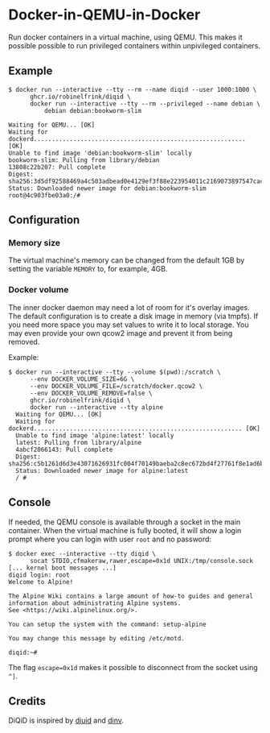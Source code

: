 # Docker-in-QEMU-in-Docker

Run docker containers in a virtual machine, using QEMU. This makes it possible
possible to run privileged containers within unpivileged containers.

## Example

```shell
$ docker run --interactive --tty --rm --name diqid --user 1000:1000 \
      ghcr.io/robinelfrink/diqid \
      docker run --interactive --tty --rm --privileged --name debian \
          debian debian:bookworm-slim

Waiting for QEMU... [OK]
Waiting for dockerd........................................................... [OK]
Unable to find image 'debian:bookworm-slim' locally
bookworm-slim: Pulling from library/debian
13808c22b207: Pull complete 
Digest: sha256:3d5df92588469a4c503adbead0e4129ef3f88e223954011c2169073897547cac
Status: Downloaded newer image for debian:bookworm-slim
root@4c903fbe03a0:/#
```

## Configuration

### Memory size

The virtual machine's memory can be changed from the default 1GB by setting the
variable `MEMORY` to, for example, 4GB.

### Docker volume

The inner docker daemon may need a lot of room for it's overlay images. The
default configuration is to create a disk image in memory (via tmpfs). If you
need more space you may set values to write it to local storage. You may even
provide your own qcow2 image and prevent it from being removed.

Example:

```shell
$ docker run --interactive --tty --volume $(pwd):/scratch \
      --env DOCKER_VOLUME_SIZE=6G \
      --env DOCKER_VOLUME_FILE=/scratch/docker.qcow2 \
      --env DOCKER_VOLUME_REMOVE=false \
      ghcr.io/robinelfrink/diqid \
      docker run --interactive --tty alpine
  Waiting for QEMU... [OK]
  Waiting for dockerd.......................................................... [OK]
  Unable to find image 'alpine:latest' locally
  latest: Pulling from library/alpine
  4abcf2066143: Pull complete 
  Digest: sha256:c5b1261d6d3e43071626931fc004f70149baeba2c8ec672bd4f27761f8e1ad6b
  Status: Downloaded newer image for alpine:latest
  / #
```

## Console

If needed, the QEMU console is available through a socket in the main
container. When the virtual machine is fully booted, it will show a login
prompt where you can login with user `root` and no password:

```shell
$ docker exec --interactive --tty diqid \
      socat STDIO,cfmakeraw,rawer,escape=0x1d UNIX:/tmp/console.sock
[... kernel boot messages ...]
diqid login: root
Welcome to Alpine!

The Alpine Wiki contains a large amount of how-to guides and general
information about administrating Alpine systems.
See <https://wiki.alpinelinux.org/>.

You can setup the system with the command: setup-alpine

You may change this message by editing /etc/motd.

diqid:~# 
```

The flag `escape=0x1d` makes it possible to disconnect from the socket using
`^]`.

## Credits

DiQiD is inspired by [diuid](https://github.com/weber-software/diuid) and
[dinv](https://github.com/Pusnow/dinv).
